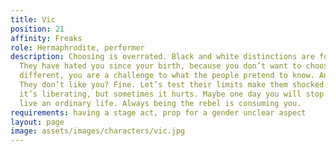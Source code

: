 ```yaml
---
title: Vic
position: 21
affinity: Freaks
role: Hermaphrodite, performer
description: Choosing is overrated. Black and white distinctions are for limited people.
  They have hated you since your birth, because you don’t want to choose. You are
  different, you are a challenge to what the people pretend to know. And so what?
  They don’t like you? Fine. Let’s test their limits make them shocked. It’s funny,
  it’s liberating, but sometimes it hurts. Maybe one day you will stop and try to
  live an ordinary life. Always being the rebel is consuming you.
requirements: having a stage act, prop for a gender unclear aspect
layout: page
image: assets/images/characters/vic.jpg
---
```


